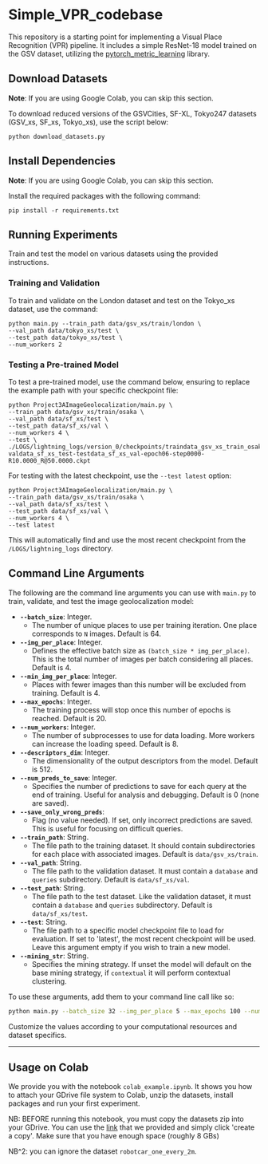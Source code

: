 # Simple_VPR_codebase

This repository is a starting point for implementing a Visual Place Recognition (VPR) pipeline. It includes a simple
ResNet-18 model trained on the GSV dataset, utilizing
the [pytorch_metric_learning](https://kevinmusgrave.github.io/pytorch-metric-learning/) library.

## Download Datasets

**Note**: If you are using Google Colab, you can skip this section.

To download reduced versions of the GSVCities, SF-XL, Tokyo247 datasets (GSV_xs, SF_xs, Tokyo_xs), use the script below:

```shell
python download_datasets.py
```

## Install Dependencies

**Note**: If you are using Google Colab, you can skip this section.

Install the required packages with the following command:

```shell
pip install -r requirements.txt
```

## Running Experiments

Train and test the model on various datasets using the provided instructions.

### Training and Validation

To train and validate on the London dataset and test on the Tokyo_xs dataset, use the command:

```shell
python main.py --train_path data/gsv_xs/train/london \
--val_path data/tokyo_xs/test \
--test_path data/tokyo_xs/test \
--num_workers 2
```

### Testing a Pre-trained Model

To test a pre-trained model, use the command below, ensuring to replace the example path with your specific checkpoint
file:

```shell
python Project3AImageGeolocalization/main.py \
--train_path data/gsv_xs/train/osaka \
--val_path data/sf_xs/test \
--test_path data/sf_xs/val \
--num_workers 4 \
--test \
./LOGS/lightning_logs/version_0/checkpoints/traindata_gsv_xs_train_osaka-valdata_sf_xs_test-testdata_sf_xs_val-epoch06-step0000-R10.0000_R@50.0000.ckpt
```

For testing with the latest checkpoint, use the `--test latest` option:

```shell
python Project3AImageGeolocalization/main.py \
--train_path data/gsv_xs/train/osaka \
--val_path data/sf_xs/test \
--test_path data/sf_xs/val \
--num_workers 4 \
--test latest
```

This will automatically find and use the most recent checkpoint from the `/LOGS/lightning_logs` directory.

## Command Line Arguments

The following are the command line arguments you can use with `main.py` to train, validate, and test the image geolocalization model:

- **`--batch_size`**: Integer.
    - The number of unique places to use per training iteration. One place corresponds to `N` images. Default is 64.
- **`--img_per_place`**: Integer.
    - Defines the effective batch size as `(batch_size * img_per_place)`. This is the total number of images per batch considering all places. Default is 4.
- **`--min_img_per_place`**: Integer.
    - Places with fewer images than this number will be excluded from training. Default is 4.
- **`--max_epochs`**: Integer.
    - The training process will stop once this number of epochs is reached. Default is 20.
- **`--num_workers`**: Integer.
    - The number of subprocesses to use for data loading. More workers can increase the loading speed. Default is 8.
- **`--descriptors_dim`**: Integer.
    - The dimensionality of the output descriptors from the model. Default is 512.
- **`--num_preds_to_save`**: Integer.
    - Specifies the number of predictions to save for each query at the end of training. Useful for analysis and debugging. Default is 0 (none are saved).
- **`--save_only_wrong_preds`**:
    - Flag (no value needed). If set, only incorrect predictions are saved. This is useful for focusing on difficult queries.
- **`--train_path`**: String.
    - The file path to the training dataset. It should contain subdirectories for each place with associated images. Default is `data/gsv_xs/train`.
- **`--val_path`**: String.
    - The file path to the validation dataset. It must contain a `database` and `queries` subdirectory. Default is `data/sf_xs/val`.
- **`--test_path`**: String.
    - The file path to the test dataset. Like the validation dataset, it must contain a `database` and `queries` subdirectory. Default is `data/sf_xs/test`.
- **`--test`**: String.
    - The file path to a specific model checkpoint file to load for evaluation. If set to 'latest', the most recent checkpoint will be used. Leave this argument empty if you wish to train a new model.
- **`--mining_str`**: String.
  - Specifies the mining strategy. If unset the model will default on the base mining strategy, if `contextual` it
      will perform contextual clustering.

To use these arguments, add them to your command line call like so:

```bash
python main.py --batch_size 32 --img_per_place 5 --max_epochs 100 --num_workers 4 --descriptors_dim 256
```

Customize the values according to your computational resources and dataset specifics.

---

## Usage on Colab

We provide you with the notebook `colab_example.ipynb`.
It shows you how to attach your GDrive file system to Colab, unzip the datasets, install packages and run your first experiment.

NB: BEFORE running this notebook, you must copy the datasets zip into your GDrive. You can use the [link](https://drive.google.com/drive/folders/1Ucy9JONT26EjDAjIJFhuL9qeLxgSZKmf?usp=sharing) that we provided and simply click 'create a copy'. Make sure that you have enough space (roughly 8 GBs)

NB^2: you can ignore the dataset `robotcar_one_every_2m`.